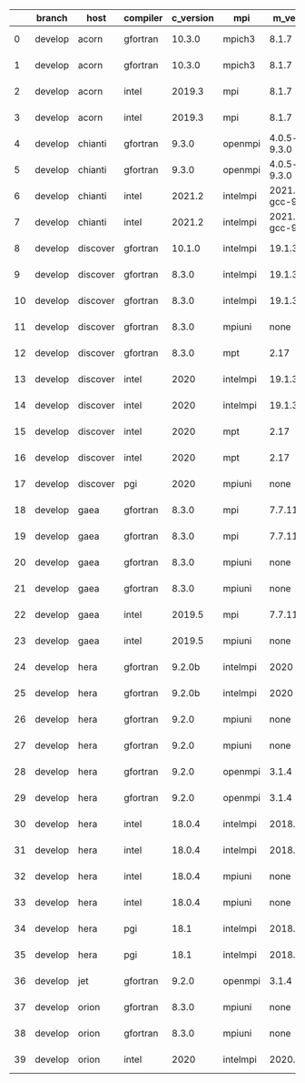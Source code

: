 |    | branch   | host     | compiler   | c_version   | mpi      | m_version          | o_g   | os     | build   | u_pass   | u_fail   | s_pass   | s_fail   | e_pass   | e_fail   | nuopc_pass   | nuopc_fail   | artifacts_hash                                                                                                 | modified                   |
|----|----------|----------|------------|-------------|----------|--------------------|-------|--------|---------|----------|----------|----------|----------|----------|----------|--------------|--------------|----------------------------------------------------------------------------------------------------------------|----------------------------|
|  0 | develop  | acorn    | gfortran   | 10.3.0      | mpich3   | 8.1.7              | O     | Linux  | Pass    | 13685    | 0        | 49       | 0        | 80       | 0        | 50           | 0            | [artifacts](https://github.com/esmf-org/esmf-test-artifacts-new/tree/28754daaa273fa48cf208bdde256f5d7f5633290) | 2022-03-07 18:07:35.209202 |
|  1 | develop  | acorn    | gfortran   | 10.3.0      | mpich3   | 8.1.7              | g     | Linux  | Pass    | 13685    | 0        | 49       | 0        | 80       | 0        | 50           | 0            | [artifacts](https://github.com/esmf-org/esmf-test-artifacts-new/tree/20065ff1d957ad72b360c50b21bd27aba3085066) | 2022-03-07 18:07:35.209202 |
|  2 | develop  | acorn    | intel      | 2019.3      | mpi      | 8.1.7              | O     | Linux  | Pass    | 13685    | 0        | 49       | 0        | 80       | 0        | 50           | 0            | [artifacts](https://github.com/esmf-org/esmf-test-artifacts-new/tree/456bc4945a526a788ea35f4702080c41977150b9) | 2022-03-07 18:07:35.209202 |
|  3 | develop  | acorn    | intel      | 2019.3      | mpi      | 8.1.7              | g     | Linux  | Pass    | 13685    | 0        | 49       | 0        | 80       | 0        | 50           | 0            | [artifacts](https://github.com/esmf-org/esmf-test-artifacts-new/tree/dfe16ad4f264a39b415ea73e95311dbb820488de) | 2022-03-07 18:07:35.209202 |
|  4 | develop  | chianti  | gfortran   | 9.3.0       | openmpi  | 4.0.5-gcc-9.3.0    | O     | Linux  | Pass    | 13685    | 0        | 49       | 0        | 80       | 0        | 44           | 6            | [artifacts](https://github.com/esmf-org/esmf-test-artifacts-new/tree/057bd0ce0dff275a50f5eec25c5786edbbcc1fa7) | 2022-03-07 18:09:28.501152 |
|  5 | develop  | chianti  | gfortran   | 9.3.0       | openmpi  | 4.0.5-gcc-9.3.0    | g     | Linux  | Pass    | 13685    | 0        | 49       | 0        | 80       | 0        | 44           | 6            | [artifacts](https://github.com/esmf-org/esmf-test-artifacts-new/tree/817e13fff4c01f30dabae91ebc3ecb2a0f3f4202) | 2022-03-07 18:09:28.501152 |
|  6 | develop  | chianti  | intel      | 2021.2      | intelmpi | 2021.2.0-gcc-9.3.0 | O     | Linux  | Pass    | 13685    | 0        | 49       | 0        | 80       | 0        | 44           | 6            | [artifacts](https://github.com/esmf-org/esmf-test-artifacts-new/tree/48212129fe7055b07110f33711c96b9feb7e2721) | 2022-03-07 18:09:28.501152 |
|  7 | develop  | chianti  | intel      | 2021.2      | intelmpi | 2021.2.0-gcc-9.3.0 | g     | Linux  | Pass    | 13685    | 0        | 49       | 0        | 80       | 0        | 44           | 6            | [artifacts](https://github.com/esmf-org/esmf-test-artifacts-new/tree/7c41007c3d48e7b4beb641f3bbe59fbf3214c9c5) | 2022-03-07 18:09:28.501152 |
|  8 | develop  | discover | gfortran   | 10.1.0      | intelmpi | 19.1.3.304         | O     | Linux  | Pass    | 13670    | 15       | 49       | 0        | 80       | 0        | 50           | 0            | [artifacts](https://github.com/esmf-org/esmf-test-artifacts-new/tree/bebf83cc5e0516b18a99db4edbb326c314120629) | 2022-03-07 18:10:47.246070 |
|  9 | develop  | discover | gfortran   | 8.3.0       | intelmpi | 19.1.3.304         | O     | Linux  | Pass    | 13670    | 15       | 49       | 0        | 80       | 0        | 50           | 0            | [artifacts](https://github.com/esmf-org/esmf-test-artifacts-new/tree/df6d3a4482bd3b9045d816f666a765cb377b6ead) | 2022-03-07 18:10:47.246070 |
| 10 | develop  | discover | gfortran   | 8.3.0       | intelmpi | 19.1.3.304         | g     | Linux  | Pass    | 13670    | 15       | 49       | 0        | 80       | 0        | 50           | 0            | [artifacts](https://github.com/esmf-org/esmf-test-artifacts-new/tree/cc71f07d52423406a6424cb21997b26c3ea11bae) | 2022-03-07 18:10:47.246070 |
| 11 | develop  | discover | gfortran   | 8.3.0       | mpiuni   | none               | O     | Linux  | Pass    | 12158    | 0        | 8        | 0        | 43       | 0        | 0            | 50           | [artifacts](https://github.com/esmf-org/esmf-test-artifacts-new/tree/8043fab0d78820ea85894734020cb8a94d6ddb66) | 2022-03-07 18:10:47.246070 |
| 12 | develop  | discover | gfortran   | 8.3.0       | mpt      | 2.17               | O     | Linux  | Pass    | 13685    | 0        | 49       | 0        | 80       | 0        | 46           | 4            | [artifacts](https://github.com/esmf-org/esmf-test-artifacts-new/tree/35bb8f8a34426edaf23b745781a35434c2e55f19) | 2022-03-07 18:10:47.246070 |
| 13 | develop  | discover | intel      | 2020        | intelmpi | 19.1.3.304         | O     | Linux  | Pass    | 13685    | 0        | 49       | 0        | 80       | 0        | 50           | 0            | [artifacts](https://github.com/esmf-org/esmf-test-artifacts-new/tree/64d048ffacb4c59e5e2f5d5ccb35843f209b16cc) | 2022-03-07 18:10:47.246070 |
| 14 | develop  | discover | intel      | 2020        | intelmpi | 19.1.3.304         | g     | Linux  | Pass    | 13685    | 0        | 49       | 0        | 80       | 0        | 50           | 0            | [artifacts](https://github.com/esmf-org/esmf-test-artifacts-new/tree/3f07d36935b3f97b39fcdf37c0322db53529db63) | 2022-03-07 18:10:47.246070 |
| 15 | develop  | discover | intel      | 2020        | mpt      | 2.17               | O     | Linux  | Pass    | 13685    | 0        | 49       | 0        | 80       | 0        | 50           | 0            | [artifacts](https://github.com/esmf-org/esmf-test-artifacts-new/tree/6f658405f28f42e0163412331df103623f8ac6eb) | 2022-03-07 18:10:47.246070 |
| 16 | develop  | discover | intel      | 2020        | mpt      | 2.17               | g     | Linux  | Pass    | 13685    | 0        | 49       | 0        | 80       | 0        | 50           | 0            | [artifacts](https://github.com/esmf-org/esmf-test-artifacts-new/tree/03590e9db19c07bf43061545bae7d1127fc802eb) | 2022-03-07 18:10:47.246070 |
| 17 | develop  | discover | pgi        | 2020        | mpiuni   | none               | g     | Linux  | Pass    | 11536    | 622      | 4        | 4        | 40       | 3        | 0            | 50           | [artifacts](https://github.com/esmf-org/esmf-test-artifacts-new/tree/a1f26100736d9c2f01308bd89f5299895e2e0330) | 2022-03-07 18:10:47.246070 |
| 18 | develop  | gaea     | gfortran   | 8.3.0       | mpi      | 7.7.11             | O     | Unicos | Pass    | 13684    | 1        | 49       | 0        | 80       | 0        | 47           | 3            | [artifacts](https://github.com/esmf-org/esmf-test-artifacts-new/tree/14efe251f90604f43d683c909405c8b049428b05) | 2022-03-07 18:12:10.922188 |
| 19 | develop  | gaea     | gfortran   | 8.3.0       | mpi      | 7.7.11             | g     | Unicos | Pass    | 13684    | 1        | 49       | 0        | 80       | 0        | 47           | 3            | [artifacts](https://github.com/esmf-org/esmf-test-artifacts-new/tree/f506b771ce99b404b503130986de86642d242f0f) | 2022-03-07 18:12:10.922188 |
| 20 | develop  | gaea     | gfortran   | 8.3.0       | mpiuni   | none               | O     | Unicos | Pass    | 12158    | 0        | 8        | 0        | 43       | 0        | 0            | 50           | [artifacts](https://github.com/esmf-org/esmf-test-artifacts-new/tree/7614121609062e18ed2ef1c37513df74e8d56328) | 2022-03-07 18:12:10.922188 |
| 21 | develop  | gaea     | gfortran   | 8.3.0       | mpiuni   | none               | g     | Unicos | Pass    | 12158    | 0        | 8        | 0        | 43       | 0        | 0            | 50           | [artifacts](https://github.com/esmf-org/esmf-test-artifacts-new/tree/7a35acc5f587f87c02e1137e776c209c18af10e4) | 2022-03-07 18:12:10.922188 |
| 22 | develop  | gaea     | intel      | 2019.5      | mpi      | 7.7.11             | g     | Unicos | Pass    | 13670    | 15       | 49       | 0        | 80       | 0        | 47           | 3            | [artifacts](https://github.com/esmf-org/esmf-test-artifacts-new/tree/ae796db299ab1336240c43ce8bf1089f8ca31a1f) | 2022-03-07 18:12:10.922188 |
| 23 | develop  | gaea     | intel      | 2019.5      | mpiuni   | none               | O     | Unicos | Pass    | 12143    | 15       | 8        | 0        | 43       | 0        | 0            | 50           | [artifacts](https://github.com/esmf-org/esmf-test-artifacts-new/tree/483e4544d03f3447fa6365a8c180090ae4f64bbd) | 2022-03-07 18:12:10.922188 |
| 24 | develop  | hera     | gfortran   | 9.2.0b      | intelmpi | 2020               | O     | Linux  | Pass    | 0        | 8807     | 0        | 49       | 0        | 80       | 0            | 50           | [artifacts](https://github.com/esmf-org/esmf-test-artifacts-new/tree/d5b4bf93d08cc5e59d45fa6744f4243d668cf093) | 2022-03-07 18:14:10.240490 |
| 25 | develop  | hera     | gfortran   | 9.2.0b      | intelmpi | 2020               | g     | Linux  | Pass    | 0        | 8807     | 0        | 49       | 0        | 80       | 0            | 50           | [artifacts](https://github.com/esmf-org/esmf-test-artifacts-new/tree/c1d2a97b6ce051cefeceb9bf39d30f31aadb29ab) | 2022-03-07 18:14:10.240490 |
| 26 | develop  | hera     | gfortran   | 9.2.0       | mpiuni   | none               | O     | Linux  | Pass    | 12158    | 0        | 8        | 0        | 43       | 0        | 0            | 50           | [artifacts](https://github.com/esmf-org/esmf-test-artifacts-new/tree/a7738b6723b1d0babb1e12573738beb8e2070634) | 2022-03-07 18:14:10.240490 |
| 27 | develop  | hera     | gfortran   | 9.2.0       | mpiuni   | none               | g     | Linux  | Pass    | 12158    | 0        | 8        | 0        | 43       | 0        | 0            | 50           | [artifacts](https://github.com/esmf-org/esmf-test-artifacts-new/tree/75e6fd8c8c60461bc775500e6778d41524b5daa9) | 2022-03-07 18:14:10.240490 |
| 28 | develop  | hera     | gfortran   | 9.2.0       | openmpi  | 3.1.4              | O     | Linux  | Pass    | 13685    | 0        | 49       | 0        | 80       | 0        | 50           | 0            | [artifacts](https://github.com/esmf-org/esmf-test-artifacts-new/tree/ecc387e77dd9b16df7b5382540669252df0cec4a) | 2022-03-07 18:14:10.240490 |
| 29 | develop  | hera     | gfortran   | 9.2.0       | openmpi  | 3.1.4              | g     | Linux  | Pass    | 13685    | 0        | 49       | 0        | 80       | 0        | 50           | 0            | [artifacts](https://github.com/esmf-org/esmf-test-artifacts-new/tree/a73a394995ee96de1e5fc5afa85ef70063793d30) | 2022-03-07 18:14:10.240490 |
| 30 | develop  | hera     | intel      | 18.0.4      | intelmpi | 2018.4.274         | O     | Linux  | Pass    | 13685    | 0        | 49       | 0        | 80       | 0        | 50           | 0            | [artifacts](https://github.com/esmf-org/esmf-test-artifacts-new/tree/ef579d9722af4638838a5429b52c29f74f742dbf) | 2022-03-07 18:14:10.240490 |
| 31 | develop  | hera     | intel      | 18.0.4      | intelmpi | 2018.4.274         | g     | Linux  | Pass    | 13685    | 0        | 49       | 0        | 80       | 0        | 50           | 0            | [artifacts](https://github.com/esmf-org/esmf-test-artifacts-new/tree/fa5ccb3b0ad41b609b360f06820f58b305b3fc9f) | 2022-03-07 18:14:10.240490 |
| 32 | develop  | hera     | intel      | 18.0.4      | mpiuni   | none               | O     | Linux  | Pass    | 12158    | 0        | 8        | 0        | 43       | 0        | 0            | 50           | [artifacts](https://github.com/esmf-org/esmf-test-artifacts-new/tree/ff6c7aee951a3dfc2b166585aa0954b9b402b626) | 2022-03-07 18:14:10.240490 |
| 33 | develop  | hera     | intel      | 18.0.4      | mpiuni   | none               | g     | Linux  | Pass    | 12158    | 0        | 8        | 0        | 43       | 0        | 0            | 50           | [artifacts](https://github.com/esmf-org/esmf-test-artifacts-new/tree/f4459152ac7b79c902c0d5eb69b1b6b74cad261c) | 2022-03-07 18:14:10.240490 |
| 34 | develop  | hera     | pgi        | 18.1        | intelmpi | 2018.0.4           | O     | Linux  | Fail    | fail     | fail     | fail     | fail     | fail     | fail     | 0            | 50           | [artifacts](https://github.com/esmf-org/esmf-test-artifacts-new/tree/4dcebd981894523aa0cfa516ab2c24bc8d71939d) | 2022-03-07 18:14:10.240490 |
| 35 | develop  | hera     | pgi        | 18.1        | intelmpi | 2018.0.4           | g     | Linux  | Fail    | fail     | fail     | fail     | fail     | fail     | fail     | 0            | 50           | [artifacts](https://github.com/esmf-org/esmf-test-artifacts-new/tree/f4ef8bd6ae57eea89a197f258ca2cb6949628977) | 2022-03-07 18:14:10.240490 |
| 36 | develop  | jet      | gfortran   | 9.2.0       | openmpi  | 3.1.4              | O     | Linux  | Pass    | pending  | pending  | pending  | pending  | pending  | pending  | pending      | pending      | [artifacts](https://github.com/esmf-org/esmf-test-artifacts-new/tree/f38065f54ce8e58af34d21c6b38b74c57e48f6eb) | 2022-03-07 18:15:53.739864 |
| 37 | develop  | orion    | gfortran   | 8.3.0       | mpiuni   | none               | O     | Linux  | Pass    | 12158    | 0        | 8        | 0        | 43       | 0        | 0            | 50           | [artifacts](https://github.com/esmf-org/esmf-test-artifacts-new/tree/1a368de28f3531d108dca31ec62244845c756b7d) | 2022-03-07 18:01:53.999216 |
| 38 | develop  | orion    | gfortran   | 8.3.0       | mpiuni   | none               | g     | Linux  | Pass    | 12158    | 0        | 8        | 0        | 43       | 0        | 0            | 50           | [artifacts](https://github.com/esmf-org/esmf-test-artifacts-new/tree/55a7bd85c5536c115f492ff5c3c44f9d1e53a37b) | 2022-03-07 18:01:53.999216 |
| 39 | develop  | orion    | intel      | 2020        | intelmpi | 2020.2             | O     | Linux  | Pass    | fail     | fail     | fail     | fail     | fail     | fail     | 0            | 0            | [artifacts](https://github.com/esmf-org/esmf-test-artifacts-new/tree/8424dfcfa8e5f36544d1f5324ed942ca01331283) | 2022-03-07 18:01:53.999216 |